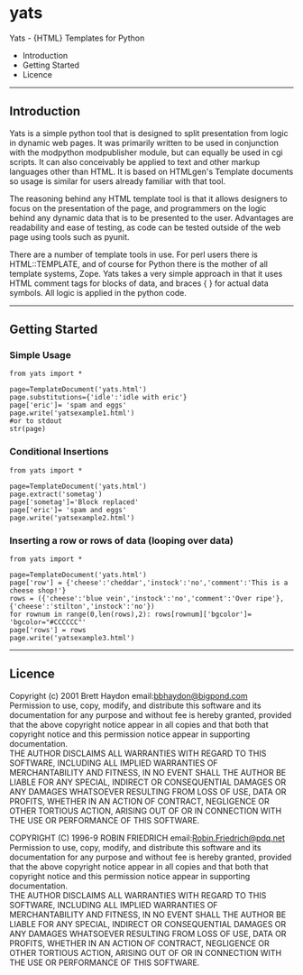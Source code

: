 # yats
Yats - {HTML} Templates for Python

- Introduction
- Getting Started
- Licence

---
## Introduction
Yats is a simple python tool that is designed to split presentation from logic in dynamic web pages. It was primarily written to be used in conjunction with the modpython modpublisher module, but can equally be used in cgi scripts. It can also conceivably be applied to text and other markup languages other than HTML. It is based on HTMLgen's Template documents so usage is similar for users already familiar with that tool.  

The reasoning behind any HTML template tool is that it allows designers to focus on the presentation of the page, and programmers on the logic behind any dynamic data that is to be presented to the user. Advantages are readability and ease of testing, as code can be tested outside of the web page using tools such as pyunit.  

There are a number of template tools in use. For perl users there is HTML::TEMPLATE, and of course for Python there is the mother of all template systems, Zope. Yats takes a very simple approach in that it uses HTML comment tags for blocks of data, and braces { } for actual data symbols. All logic is applied in the python code.

---
## Getting Started

### Simple Usage
```
from yats import *

page=TemplateDocument('yats.html')
page.substitutions={'idle':'idle with eric'} 
page['eric']= 'spam and eggs'
page.write('yatsexample1.html')
#or to stdout
str(page)
```

### Conditional Insertions
```
from yats import *

page=TemplateDocument('yats.html')
page.extract('sometag')
page['sometag']='Block replaced'
page['eric']= 'spam and eggs'
page.write('yatsexample2.html')
```

### Inserting a row or rows of data (looping over data)
```
from yats import *

page=TemplateDocument('yats.html')
page['row'] = {'cheese':'cheddar','instock':'no','comment':'This is a cheese shop!'}
rows = ({'cheese':'blue vein','instock':'no','comment':'Over ripe'},{'cheese':'stilton','instock':'no'})
for rownum in range(0,len(rows),2): rows[rownum]['bgcolor']= 'bgcolor="#CCCCCC"'
page['rows'] = rows
page.write('yatsexample3.html')
```

---
## Licence
Copyright (c) 2001 Brett Haydon email:bbhaydon@bigpond.com  
 Permission to use, copy, modify, and distribute this software and
 its documentation for any purpose and without fee is hereby granted,
 provided that the above copyright notice appear in all copies and
 that both that copyright notice and this permission notice appear in
 supporting documentation.  
 THE AUTHOR DISCLAIMS ALL WARRANTIES WITH REGARD TO THIS
 SOFTWARE, INCLUDING ALL IMPLIED WARRANTIES OF MERCHANTABILITY AND
 FITNESS, IN NO EVENT SHALL THE AUTHOR BE LIABLE FOR ANY
 SPECIAL, INDIRECT OR CONSEQUENTIAL DAMAGES OR ANY DAMAGES WHATSOEVER
 RESULTING FROM LOSS OF USE, DATA OR PROFITS, WHETHER IN AN ACTION OF
 CONTRACT, NEGLIGENCE OR OTHER TORTIOUS ACTION, ARISING OUT OF OR IN
 CONNECTION WITH THE USE OR PERFORMANCE OF THIS SOFTWARE.  

 COPYRIGHT (C) 1996-9 ROBIN FRIEDRICH email:Robin.Friedrich@pdq.net  
 Permission to use, copy, modify, and distribute this software and
 its documentation for any purpose and without fee is hereby granted,
 provided that the above copyright notice appear in all copies and
 that both that copyright notice and this permission notice appear in
 supporting documentation.  
 THE AUTHOR DISCLAIMS ALL WARRANTIES WITH REGARD TO THIS
 SOFTWARE, INCLUDING ALL IMPLIED WARRANTIES OF MERCHANTABILITY AND
 FITNESS, IN NO EVENT SHALL THE AUTHOR BE LIABLE FOR ANY
 SPECIAL, INDIRECT OR CONSEQUENTIAL DAMAGES OR ANY DAMAGES WHATSOEVER
 RESULTING FROM LOSS OF USE, DATA OR PROFITS, WHETHER IN AN ACTION OF
 CONTRACT, NEGLIGENCE OR OTHER TORTIOUS ACTION, ARISING OUT OF OR IN
 CONNECTION WITH THE USE OR PERFORMANCE OF THIS SOFTWARE.
